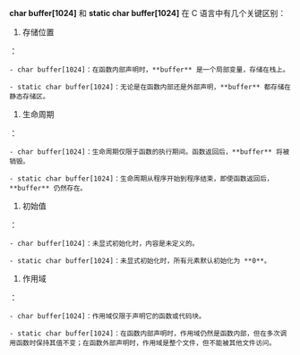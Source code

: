 **char buffer[1024]** 和 **static char buffer[1024]** 在 C 语言中有几个关键区别：

1. 存储位置

：

	- char buffer[1024]：在函数内部声明时，**buffer** 是一个局部变量，存储在栈上。

	- static char buffer[1024]：无论是在函数内部还是外部声明，**buffer** 都存储在静态存储区。

1. 生命周期

：

	- char buffer[1024]：生命周期仅限于函数的执行期间。函数返回后，**buffer** 将被销毁。

	- static char buffer[1024]：生命周期从程序开始到程序结束，即使函数返回后，**buffer** 仍然存在。

1. 初始值

：

	- char buffer[1024]：未显式初始化时，内容是未定义的。

	- static char buffer[1024]：未显式初始化时，所有元素默认初始化为 **0**。

1. 作用域

：

	- char buffer[1024]：作用域仅限于声明它的函数或代码块。

	- static char buffer[1024]：在函数内部声明时，作用域仍然是函数内部，但在多次调用函数时保持其值不变；在函数外部声明时，作用域是整个文件，但不能被其他文件访问。